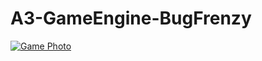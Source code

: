 # A3-GameEngine-BugFrenzy

[![Game Photo](https://github.com/user-attachments/assets/953a52a6-fc4a-42cf-9398-a68fde1f22c2)](https://cadenalford.github.io/A3-GameEngine-BugFrenzy/)

